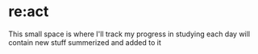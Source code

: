 # re:act
This small space is where I'll track my progress in studying
each day will contain new stuff summerized and added to it
